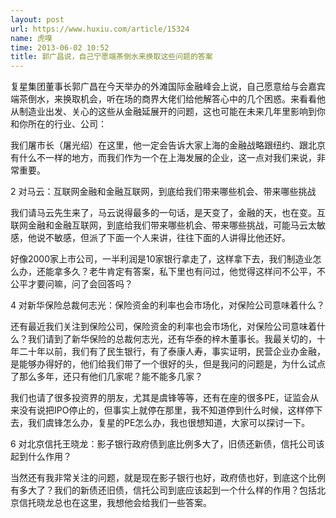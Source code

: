 ```yaml
---
layout: post
url: https://www.huxiu.com/article/15324
name: 虎嗅
time: 2013-06-02 10:52
title: 郭广昌说，自己宁愿端茶倒水来换取这些问题的答案
---
```

复星集团董事长郭广昌在今天举办的外滩国际金融峰会上说，自己愿意给与会嘉宾端茶倒水，来换取机会，听在场的商界大佬们给他解答心中的几个困惑。来看看他从制造业出发、关心的这些从金融延展开的问题，这也可能在未来几年里影响到你和你所在的行业、公司：

我们屠市长（屠光绍）在这里，他一定会告诉大家上海的金融战略跟纽约、跟北京有什么不一样的地方，而我们作为一个在上海发展的企业，这一点对我们来说，非常重要。

2 对马云：互联网金融和金融互联网，到底给我们带来哪些机会、带来哪些挑战

我们请马云先生来了，马云说得最多的一句话，是天变了，金融的天，也在变。互联网金融和金融互联网，到底给我们带来哪些机会、带来哪些挑战，可能马云太敏感，他说不敏感，但派了下面一个人来讲，往往下面的人讲得比他还好。

好像2000家上市公司，一半利润是10家银行拿走了，这样拿下去，我们制造业怎么办，还能拿多久？老牛肯定有答案，私下里也有问过，他觉得这样问不公平，不公平才要问嘛，问了会回答吗？

4 对新华保险总裁何志光：保险资金的利率也会市场化，对保险公司意味着什么？

还有最近我们关注到保险公司，保险资金的利率也会市场化，对保险公司意味着什么？我们请到了新华保险的总裁何志光，还有华泰的梓木董事长。我最关切的，十年二十年以前，我们有了民生银行，有了泰康人寿，事实证明，民营企业办金融，是能够办得好的，他们给我们带了一个很好的头，但是我问的问题是，为什么试点了那么多年，还只有他们几家呢？能不能多几家？

我们也请了很多投资界的朋友，尤其是虞锋等等，还有在座的很多PE，证监会从来没有说把IPO停止的，但事实上就停在那里，我不知道停到什么时候，这样停下去，我们虞锋怎么办，复星的PE怎么办，我也很想知道，大家可以探讨一下。

6 对北京信托王晓龙：影子银行政府债到底比例多大了，旧债还新债，信托公司该起到什么作用？

当然还有我非常关注的问题，就是现在影子银行也好，政府债也好，到底这个比例有多大了？我们的新债还旧债，信托公司到底应该起到一个什么样的作用？包括北京信托晓龙总也在这里，我想他会给我们一些答案。

